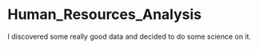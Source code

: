 # Human_Resources_Analysis
 I discovered some really good data and decided to do some science on it.
